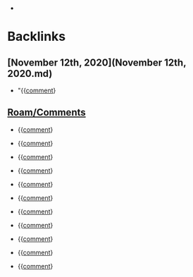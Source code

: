 - 

# Backlinks
## [November 12th, 2020](November 12th, 2020.md)
- "{{[comment](comment.md)}

## [Roam/Comments](Roam/Comments.md)
- {{[comment](comment.md)}

- {{[comment](comment.md)}

- {{[comment](comment.md)}

- {{[comment](comment.md)}

- {{[comment](comment.md)}

- {{[comment](comment.md)}

- {{[comment](comment.md)}

- {{[comment](comment.md)}

- {{[comment](comment.md)}

- {{[comment](comment.md)}

- {{[comment](comment.md)}

